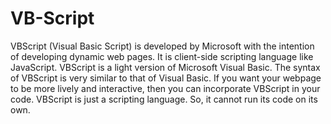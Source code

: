 # VB-Script
VBScript (Visual Basic Script) is developed by Microsoft with the intention of developing dynamic web pages. It is client-side scripting language like JavaScript. VBScript is a light version of Microsoft Visual Basic. The syntax of VBScript is very similar to that of Visual Basic. If you want your webpage to be more lively and interactive, then you can incorporate VBScript in your code.
VBScript is just a scripting language. So, it cannot run its code on its own.
